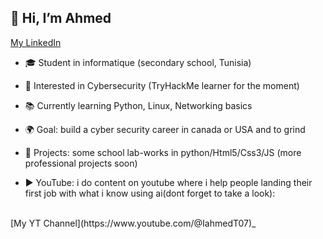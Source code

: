 ## 👋 Hi, I’m Ahmed
[My LinkedIn](www.linkedin.com/in/ahmd07)

<!--
**womp07/womp07** is a ✨ _special_ ✨ repository because its `README.md` (this file) appears on your GitHub profile.

Here are some ideas to get you started:
-->

- 🎓 Student in informatique (secondary school, Tunisia)

- 🔐 Interested in Cybersecurity (TryHackMe learner for the moment)

- 📚 Currently learning Python, Linux, Networking basics

- 🌍 Goal: build a cyber security career in canada or USA and to grind

- 🚀 Projects: some school  lab-works in python/Html5/Css3/JS (more professional projects soon)

- ▶️ YouTube: i do content on youtube where i help people landing their first job with what i know using ai(dont forget to take a look):
<br>
  [My YT Channel](https://www.youtube.com/@IahmedT07)_
